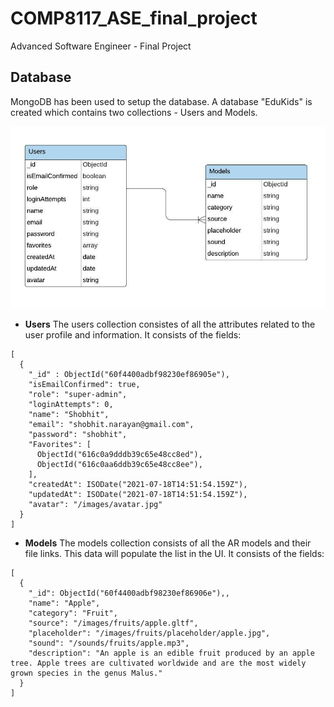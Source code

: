 # COMP8117_ASE_final_project
Advanced Software Engineer - Final Project

## Database
MongoDB has been used to setup the database. A database "EduKids" is created which contains two collections - Users and Models.

![ER Diagram](/database/diagram.jpeg)

* **Users**
The users collection consistes of all the attributes related to the user profile and information. It consists of the fields:
```
[
  {
    "_id" : ObjectId("60f4400adbf98230ef86905e"),
    "isEmailConfirmed": true,
    "role": "super-admin",
    "loginAttempts": 0,
    "name": "Shobhit",
    "email": "shobhit.narayan@gmail.com",
    "password": "shobhit",
    "Favorites": [
      ObjectId("616c0a9dddb39c65e48cc8ed"),
      ObjectId("616c0aa6ddb39c65e48cc8ee"),
    ],
    "createdAt": ISODate("2021-07-18T14:51:54.159Z"),
    "updatedAt": ISODate("2021-07-18T14:51:54.159Z"),
    "avatar": "/images/avatar.jpg"
  }
]
```
* **Models**
The models collection consists of all the AR models and their file links. This data will populate the list in the UI. It consists of the fields:
```
[
  {
    "_id": ObjectId("60f4400adbf98230ef86906e"),,
    "name": "Apple",
    "category": "Fruit",
    "source": "/images/fruits/apple.gltf",
    "placeholder": "/images/fruits/placeholder/apple.jpg",
    "sound": "/sounds/fruits/apple.mp3",
    "description": "An apple is an edible fruit produced by an apple tree. Apple trees are cultivated worldwide and are the most widely grown species in the genus Malus."
  }
]
```

